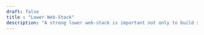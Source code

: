 ```yaml
---
draft: false
title : "Lower Web-Stack"
description: "A strong lower web-stack is important not only to build strong web frameworks on top, but also to allow performance critical systems to reach deeper to squeeze out extra juice."
---
```


